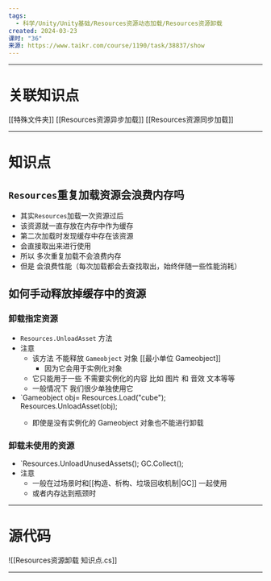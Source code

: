 ```yaml
---
tags:
  - 科学/Unity/Unity基础/Resources资源动态加载/Resources资源卸载
created: 2024-03-23
课时: "36"
来源: https://www.taikr.com/course/1190/task/38837/show
---
```


---
# 关联知识点

[[特殊文件夹]] [[Resources资源异步加载]] [[Resources资源同步加载]]

---
# 知识点

## `Resources`重复加载资源会浪费内存吗

- 其实`Resources`加载一次资源过后
- 该资源就一直存放在内存中作为缓存
- 第二次加载时发现缓存中存在该资源
- 会直接取出来进行使用
- 所以 多次重复加载不会浪费内存
- 但是 会浪费性能（每次加载都会去查找取出，始终伴随一些性能消耗）
## 如何手动释放掉缓存中的资源

### 卸载指定资源

- `Resources.UnloadAsset` 方法
- 注意
	- 该方法 不能释放 `Gameobject` 对象 [[最小单位 Gameobject]]
		- 因为它会用于实例化对象
	- 它只能用于一些 不需要实例化的内容 比如 图片 和 音效 文本等等
	- 一般情况下 我们很少单独使用它
-  `Gameobject obj= Resources.Load<Gameobject>("cube"); Resources.UnloadAsset(obj);
	- 即使是没有实例化的 Gameobject 对象也不能进行卸载
### 卸载未使用的资源

- `Resources.UnloadUnusedAssets(); GC.Collect();
- 注意
	- 一般在过场景时和[[构造、析构、垃圾回收机制|GC]] 一起使用
	- 或者内存达到瓶颈时

---
# 源代码

![[Resources资源卸载 知识点.cs]]

---


